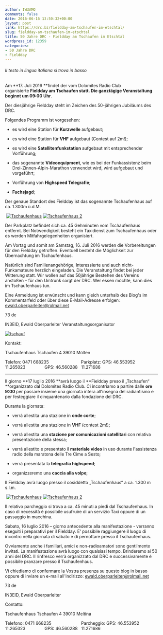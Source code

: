 ```yaml
---
author: IW3AMQ
comments: false
date: 2016-06-16 13:50:32+00:00
layout: post
link: https://drc.bz/fieldday-am-tschaufen-im-etschtal/
slug: fieldday-am-tschaufen-im-etschtal
title: 50 Jahre DRC - Fieldday am Tschaufen im Etschtal
wordpress_id: 12359
categories:
- 50 Jahre DRC
- Fieldday
---
```


###### _Il testo in lingua italiana si trova in basso_


Am **17. Juli 2016 **findet der vom Dolomites Radio Club organisierte **Fieldday am Tschaufen **statt. Die ganztägige Veranstaltung beginnt um** 09:00 Uhr**.

Der diesjährige Fieldday steht im Zeichen des 50-jährigen Jubiläums des DRC.

Folgendes Programm ist vorgesehen:



	
  * es wird eine Station für **Kurzwelle** aufgebaut;

	
  * es wird eine Station für **VHF** aufgebaut (Contest auf 2m!);

	
  * es wird eine **Satellitenfunkstation** aufgebaut mit entsprechender Vorführung;

	
  * das sogenannte **Videoequipment**, wie es bei der Funkassistenz beim Drei-Zinnen-Alpin-Marathon verwendet wird, wird aufgebaut und vorgeführt;

	
  * Vorführung von **Highspeed Telegrafie**;

	
  * **Fuchsjagd**;




Der genaue Standort des Fieldday ist das sogenannte Tschaufenhaus auf ca. 1.300m ü.d.M.




 [![Tschaufenhaus](https://drc.bz/wp-content/uploads/2016/06/Tschaufenhaus.jpg)](https://drc.bz/wp-content/uploads/2016/06/Tschaufenhaus.jpg) [![Tschaufenhaus 2](https://drc.bz/wp-content/uploads/2016/06/Tschaufenhaus-2.jpg)](https://drc.bz/wp-content/uploads/2016/06/Tschaufenhaus-2.jpg)




Der Parkplatz befindet sich ca. 45 Gehminuten vom Tschaufenhaus entfernt. Bei Notwendigkeit besteht ein Taxidienst zum Tschaufenhaus oder es werden Mitfahrgelegenheiten organisiert.


Am Vortag und somit am Samstag, 16. Juli 2016 werden die Vorbereitungen für den Fieldday getroffen. Eventuell besteht die Möglichkeit zur Übernachtung im Tschaufenhaus.

Natürlich sind Familienangehörige, Interessierte und auch nicht-Funkamateure herzlich eingeladen. Die Veranstaltung findet bei jeder Witterung statt. Wir wollen auf das 50jährige Bestehen des Vereins anstoßen – für den Umtrunk sorgt der DRC. Wer essen möchte, kann dies im Tschaufenhaus tun.

Eine Anmeldung ist erwünscht und kann gleich unterhalb des Blog's im Kommentarfeld oder über diese E-Mail-Adresse erfolgen: ewald.oberparleiter@rolmail.net

73 de

IN3EID, Ewald Oberparleiter
Veranstaltungsorganisator



[![tschauf](https://drc.bz/wp-content/uploads/2016/06/tschauf.jpg)](https://drc.bz/wp-content/uploads/2016/06/tschauf.jpg)



Kontakt:

Tschaufenhaus
Tschaufen 4
39010 Mölten

Telefon: 0471 668235                           Parkplatz:
GPS: 46.553952   11.265023                GPS: 46.560288   11.271686



* * *



Il giorno **17 luglio 2016 **avrà luogo il **Fieldday preso il „Tschaufen“ **organizzato dal Dolomites Radio Club. Ci incontriamo a partire dalle **ore 9:00** per passare insieme una giornata intera all'insegna del radiantismo e per festeggiare il cinquantenario dalla fondazione del DRC.

Durante la giornata:



	
  * verrà allestita una stazione in **onde corte**;

	
  * verrà allestita una stazione in **VHF** (contest 2m!);

	
  * verrà allestita una **stazione per comunicazioni satellitari** con relativa presentazione della stessa;

	
  * verrà allestito e presentato il **materiale video** in uso durante l'assistenza radio della maratona delle Tre Cime a Sesto;

	
  * verrà presentata la **telegrafia highspeed**;

	
  * organizzeremo una **caccia alla volpe**;


Il Fieldday avrà luogo presso il cosiddetto „Tschaufenhaus“ a ca. 1.300 m s.l.m.


 [![Tschaufenhaus](https://drc.bz/wp-content/uploads/2016/06/Tschaufenhaus.jpg)](https://drc.bz/wp-content/uploads/2016/06/Tschaufenhaus.jpg) [![Tschaufenhaus 2](https://drc.bz/wp-content/uploads/2016/06/Tschaufenhaus-2.jpg)](https://drc.bz/wp-content/uploads/2016/06/Tschaufenhaus-2.jpg)


Il relativo parcheggio si trova a ca. 45 minuti a piedi dal Tschaufenhaus. In caso di necessità è possibile usufruire di un servizio Taxi oppure di un passaggio in macchina.

Sabato, 16 luglio 2016 – giorno antecedente alla manifestazione - verranno eseguiti i preparativi per il Fieldday. E' possibile raggiungere il luogo di incontro nella giornata di sabato e di pernottare presso il Tschaufenhaus.

Ovviamente anche i familiari, amici e non-radioamatori sono gentilmente invitati. La manifestazione avrà luogo con qualsiasi tempo. Brinderemo ai 50 anni del DRC. Il rinfresco verrà organizzato dal DRC e successivamente è possibile pranzare presso il Tschaufenhaus.

Vi chiediamo di confermare la Vostra presenza su questo blog in basso oppure di inviare un e-mail all'indirizzo: ewald.oberparleiter@rolmail.net

73 de

IN3EID, Ewald Oberparleiter



Contatto:

Tschaufenhaus
Tschaufen 4
39010 Meltina

Telefono: 0471 668235                         Parcheggio:
GPS: 46.553952   11.265023                GPS: 46.560288   11.271686


